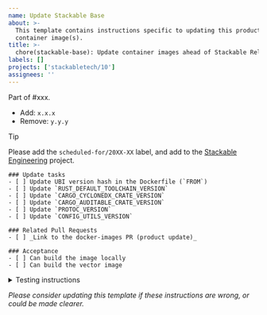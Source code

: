 ```yaml
---
name: Update Stackable Base
about: >-
  This template contains instructions specific to updating this product and/or
  container image(s).
title: >-
  chore(stackable-base): Update container images ahead of Stackable Release XX.(X)X
labels: []
projects: ['stackabletech/10']
assignees: ''
---
```


Part of #xxx.

<!--
This gives hints to the person doing the work.
Add/Change/Remove anything that isn't applicable anymore
-->
- Add: `x.x.x`
- Remove: `y.y.y`

> [!TIP]
> Please add the `scheduled-for/20XX-XX` label, and add to the [Stackable Engineering][1] project.
>
> [1]: https://github.com/orgs/stackabletech/projects/10

```[tasklist]
### Update tasks
- [ ] Update UBI version hash in the Dockerfile (`FROM`)
- [ ] Update `RUST_DEFAULT_TOOLCHAIN_VERSION`
- [ ] Update `CARGO_CYCLONEDX_CRATE_VERSION`
- [ ] Update `CARGO_AUDITABLE_CRATE_VERSION`
- [ ] Update `PROTOC_VERSION`
- [ ] Update `CONFIG_UTILS_VERSION`
```

```[tasklist]
### Related Pull Requests
- [ ] _Link to the docker-images PR (product update)_
```

```[tasklist]
### Acceptance
- [ ] Can build the image locally
- [ ] Can build the vector image
```

<details>
<summary>Testing instructions</summary>

```shell
# See the latest version at https://pypi.org/project/image-tools-stackabletech/
pip install image-tools-stackabletech==0.0.12

bake --product vector=x.y.z # where x.y.z is a valid version
```

</details>

_Please consider updating this template if these instructions are wrong, or
could be made clearer._
